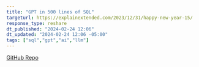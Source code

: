 ```yaml
---
title: "GPT in 500 lines of SQL"
targeturl: https://explainextended.com/2023/12/31/happy-new-year-15/
response_type: reshare
dt_published: "2024-02-24 12:06"
dt_updated: "2024-02-24 12:06 -05:00"
tags: ["sql","gpt","ai","llm"]
---
```


[GitHub Repo](https://github.com/quassnoi/explain-extended-2024)